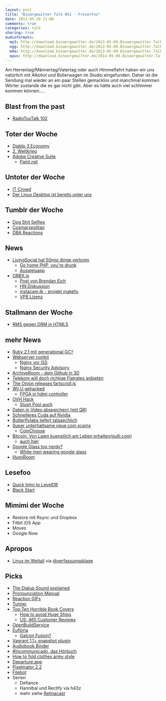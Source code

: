 ```yaml
---
layout: post
title: "Binärgewitter Talk #51 - FreierFox"
date: 2013-05-10 11:00
comments: true
categories: talk
sharing: true
audioformats:
  mp3: http://download.binaergewitter.de/2013-05-09.Binaergewitter.Talk.51.mp3
  ogg: http://download.binaergewitter.de/2013-05-09.Binaergewitter.Talk.51.ogg
  m4a: http://download.binaergewitter.de/2013-05-09.Binaergewitter.Talk.51.m4a
  opus: http://download.binaergewitter.de/2013-05-09.Binaergewitter.Talk.51.opus
---
```

Am Herrentag/Männertag/Vatertag oder auch Himmelfahrt haben wir uns natürlich mit Alkohol und Bollerwagen im Studio eingefunden. Daher ist die Sendung mal wieder an ein paar Stellen gemacklos und manchmal
kommen Wörter zustande die es gar nicht gibt. Aber es hätte auch viel schlimmer kommen können.....

## Blast from the past
- [RadioTuxTalk 102](http://www.radiotux.de/index.php?/archives/3353-RadioTuxHoRadS-102-mehr-Ruhm-fuer-alle!.html)

## Toter der Woche

* [Diablo 3 Economy](http://webcache.googleusercontent.com/search?q=cache:minimaxir.com%2F2013%2F05%2Fstones-of-jordan%2F)
* [2. Weltkrieg](http://www.csmonitor.com/World/Europe/2013/0429/Japan-and-Russia-want-to-finally-end-World-War-II-agree-it-is-abnormal-not-to)
* [Adobe Creative Suite](http://tech.slashdot.org/story/13/05/07/2129245/adobes-creative-cloud-illustrates-how-the-cloud-costs-you-more)
    * [Paint.net](http://www.getpaint.net/)

## Untoter der Woche

* [IT Crowd](http://www.bleedingcool.com/2013/05/06/the-it-crowd-to-return-for-one-more-episode)
* [Der Linux Desktop ist bereits unter uns](http://www.infoworld.com/d/open-source-software/the-linux-desktop-already-the-new-normal-217818)

## Tumblr der Woche

* [Dog Shit Selfies](http://dogshitselfie.tumblr.com/)
* [Cosmarxpolitan](http://cosmarxpolitan.tumblr.com/)
* [DBA Reactions](http://dbareactions.tumblr.com/)

## News

- [LivingSocial hat 50mio dinge verloren](http://allthingsd.com/20130426/livingsocial-hacked-more-than-50-million-customer-names-emails-birthdates-and-encrypted-passwords-accessed/)
    * [Go home PHP, you're drunk](https://bugs.php.net/bug.php?id=55439)
    * [Ausweisapp](https://www.ausweisapp.bund.de/pweb/index.do])
- [ORBX.js](http://tech.slashdot.org/story/13/05/04/2020235/orbxjs-1080p-drm-free-video-and-cloud-gaming-enirely-in-javascript)
    * [Post von Brendan Eich](http://brendaneich.com/2013/05/today-i-saw-the-future/)
    * [HN Diskussion](https://news.ycombinator.com/item?id=5653531)
    * [instacam.tk - projekt makefu](http://instacam.tk)
    * [VP8 Lizenz](http://www.pro-linux.de/news/1/19764/google-bereitet-freie-patentlizenz-fuer-vp8-vor.html)

## Stallmann der Woche

* [RMS gegen DRM in HTML5](http://www.pro-linux.de/news/1/19769/stallman-kein-drm-in-webstandards.html)

## mehr News

- [Ruby 2.1 mit generational GC?](https://bugs.ruby-lang.org/issues/8339)
- [Webserver rootkit](http://www.heise.de/security/meldung/Webserver-Rootkit-befaellt-auch-lighttpd-und-nginx-1859414.html)
    * [Nginx vor ISS](http://www.heise.de/open/meldung/Webserver-Nginx-ueberholt-IIS-1403664.html)
    * [Nginx Security Advisory](http://mailman.nginx.org/pipermail/nginx-announce/2013/000112.html)
- [ArchiveRoom - dein Github in 3D](http://archiveroom.net/)
- [Telekom will doch richtige Flatrates anbieten](http://www.golem.de/news/dsl-drosselung-telekom-bietet-weiter-flatrates-an-aber-teurer-1305-99155.html)
- [The Onion releases fartscroll.js](http://theonion.github.io/fartscroll.js/)
- [Wii U gehacked](http://www.neoseeker.com/news/22846-wii-u-hack-unlocks-console-completely-claims-group-behind-popular-wii-modchip/)
    - [FPGA in hdmi controller](http://hackaday.com/2013/05/08/hdmi-color-processing-board-used-as-an-fpga-dev-board-to-mine-bitcoins/)
- [OVH Hack](https://news.ycombinator.com/item?id=5633005)
    * [Slush Pool auch](https://bitcointalk.org/index.php?topic=186902.msg1936161#msg1936161)
- [Daten in Video abspeichern (mit QR)](http://graduateschool.vt.edu/slashdot.html?page=StoringDataInVideo)
- [Schnelleres Cuda auf Nvidia](http://hashcat.net/forum/thread-2269.html)
- [Butterflylabs liefert tatsaechlich](http://arstechnica.com/gadgets/2013/05/weve-got-a-butterfly-labs-bitcoin-miner-and-its-pretty-darn-fast/)
- [Super unterhaltsame neue coin scams](https://bitcointalk.org/index.php?board=67.0)
    * [CoinChoose](http://www.coinchoose.com/)
- [Bitcoin: Von Laien kuenstlich am Leben erhalten(gulli.com)](http://www.gulli.com/news/21446-bitcoin-von-laien-kuenstlich-am-leben-erhalten-2013-05-04)
    - [auch hier](http://mises.org/daily/6401/)
- [Google Glass too nerdy?](http://tech.slashdot.org/story/13/05/03/1322242/is-google-glass-too-nerdy-for-the-mainstream)
    * [White men wearing google glass]( http://whitemenwearinggoogleglass.tumblr.com/)
- [IllumiRoom](http://www.ps3hax.net/2013/04/illumiroom-a-new-gaming-experience/)

## Lesefoo

- [Quick Intro to LevelDB](http://dailyjs.com/2013/04/19/leveldb-and-node-1/)
- [Black Start](http://en.wikipedia.org/wiki/Black_start)

## Mimimi der Woche

- Restore mit Rsync und Dropbox
- Fitbit iOS App
- Moves
- Google Now

## Apropos
- [Linux im Weltall](http://futurezone.at/digitallife/15783-nasa-stellt-iss-von-windows-auf-linux-um.php#__sid=0) via [@verfassungsklage](http://twitter.com/verfassungsklage)

## Picks

- [The Dialup Sound explained](https://www.dropbox.com/s/4fphtrgrnksfuf6/dialup-final.png)
- [Pronounciation Manual](http://www.youtube.com/user/PronunciationManual?feature=watch)
- [Reaction GIFs](http://www.reactiongifs.com/)
- [Tunigo](http://us.tunigo.com/)
- [Top Ten Horrible Book Covers](http://ramp.ie/index.php/columns/top-tens/top-ten-horrible-book-covers/)
    - [How to avoid Huge Ships](http://www.amazon.de/Avoid-Huge-Ships-John-Trimmer/dp/0870334336/?tag=krebsco-21)
    - [US: 465 Customer Reviews](http://www.amazon.com/Avoid-Huge-Ships-John-Trimmer/product-reviews/0870334336/ref=dp_top_cm_cr_acr_txt?ie=UTF8&showViewpoints=1&tag-krebsco-21)
- [OpenBuildService](http://openbuildservice.org/)
- [Eufloria](https://itunes.apple.com/de/app/eufloria/id549881316?l=en&mt=8)
    * [Galcon Fusion?](https://itunes.apple.com/de/app/galcon-fusion/id364902651?mt=8)
- [Vagrant 1.1+ snapshot plugin](https://github.com/dergachev/vagrant-vbox-snapshot)
- [Audiobook Binder](http://bluezbox.com/audiobookbinder.html)
- [#Incommunicado, das Hörbuch](http://www.mokita.de/blog/2012/05/10/incommunicado-das-horbuch-teil-1/)
- [How to fold clothes army style](http://www.youtube.com/watch?v=Ark90G_aWLM)
- [Departure.app](https://itunes.apple.com/de/app/departure-dein-fahrplan-auf/id608956345?l=en&mt=8)
- [Pixelmator 2.2](http://www.pixelmator.com/blog/2013/05/08/pixelmator-2-2-is-available-today-from-the-mac-app-store/)
- [Filebot](http://www.filebot.net/cli.html)
- Serien
    * Defiance
    * Hannibal und Rectify via h43z
    * mehr siehe [Retinacast](http://retinacast.de/)
